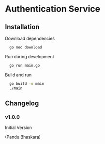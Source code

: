 # Authentication Service

## Installation

Download dependencies

```bash
  go mod download
```

Run during development

```bash
  go run main.go
```

Build and run

```bash
  go build -o main
  ./main
```

## Changelog

### v1.0.0

Initial Version

(Pandu Bhaskara)
